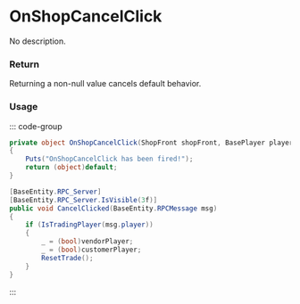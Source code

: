 # OnShopCancelClick
<Badge type="info" text="Shop"/><Badge type="danger" text="Carbon Compatible"/><Badge type="warning" text="Oxide Compatible"/>
No description.
### Return
Returning a non-null value cancels default behavior.

### Usage
::: code-group
```csharp [Example]
private object OnShopCancelClick(ShopFront shopFront, BasePlayer player)
{
	Puts("OnShopCancelClick has been fired!");
	return (object)default;
}
```
```csharp [Source — Assembly-CSharp @ ShopFront]
[BaseEntity.RPC_Server]
[BaseEntity.RPC_Server.IsVisible(3f)]
public void CancelClicked(BaseEntity.RPCMessage msg)
{
	if (IsTradingPlayer(msg.player))
	{
		_ = (bool)vendorPlayer;
		_ = (bool)customerPlayer;
		ResetTrade();
	}
}

```
:::
